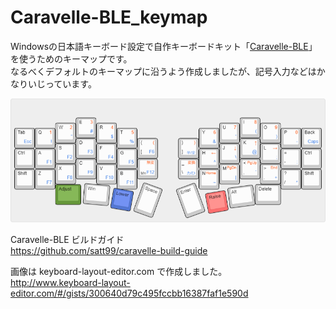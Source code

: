 # Caravelle-BLE_keymap

Windowsの日本語キーボード設定で自作キーボードキット「[Caravelle-BLE](https://satt.booth.pm/items/1644450)」を使うためのキーマップです。  
なるべくデフォルトのキーマップに沿うよう作成しましたが、記号入力などはかなりいじっています。

![2021/01/13現在のキーマップ](./img/keymap_20210113.png) 

Caravelle-BLE ビルドガイド  
https://github.com/satt99/caravelle-build-guide

画像は keyboard-layout-editor.com で作成しました。  
http://www.keyboard-layout-editor.com/#/gists/300640d79c495fccbb16387faf1e590d
